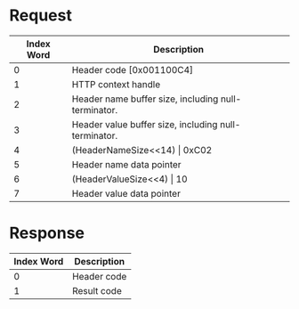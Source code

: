 # Request

| Index Word | Description                                          |
|------------|------------------------------------------------------|
| 0          | Header code \[0x001100C4\]                           |
| 1          | HTTP context handle                                  |
| 2          | Header name buffer size, including null-terminator.  |
| 3          | Header value buffer size, including null-terminator. |
| 4          | (HeaderNameSize\<\<14) \| 0xC02                      |
| 5          | Header name data pointer                             |
| 6          | (HeaderValueSize\<\<4) \| 10                         |
| 7          | Header value data pointer                            |

# Response

| Index Word | Description |
|------------|-------------|
| 0          | Header code |
| 1          | Result code |